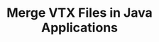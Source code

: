 ---
############################# Static ############################
layout: "autogen"
draft: false
path: "merger/java/vtx/"
otherformats: BMP CSV DOC DOCM DOCX DOT DOTM DOTX EPUB HTML MHT MHTML ODP ODS ODT OTP OTT PDF PNG POTM POTX PPS PPSM PPSX PPT PPTM PPTX PS RTF TEX TIF TIFF TSV TXT VDX VSDM VSDX VSSM VSSX VSTM VSTX VSX XLAM XLS XLSB XLSM XLSX XLT XLTM XLTX XPS

############################# Head ############################
head_title: "Merge VTX Files via Java & J2SE Documents Merger API"
head_description: "Merge multiple VTX files into a single file using Java documents merger API with all data, style and formatting as the source documents."

############################# Header ############################
title: "Merge VTX Files in Java Applications"
description: "Merge multiple VTX files into a single file using Java documents merger API. Merge selected pages or page ranges from various source documents into a single resultant document with all data, style and formatting as the source documents."

############################# SubMenu ############################
submenu:
    enable: true

############################# About ############################
about:
    enable: true
    title: "GroupDocs.Merger for Java API"
    content: |
        GroupDocs.Merger for Java library offers a simple solution to safely merge & split between a wide range of document formats including PDF, Microsoft Office (Word, Excel, PowerPoint, OneNote), OpenDocument, HTML, images and many others within .NET applications. By adding just a few lines of the code, perform several document operations such as move, remove, rotate, swap, extract or change the orientation of pages within the documents. The documents merging API also supports previewing document pages as an image to analyse the document structure, formatting and content on the page.
        
        GroupDocs.Merger APIs are well supported on all major operating systems and Java versions including J2SE 7.0 (1.7), J2SE 8.0 (1.8) and Java 10.

############################# Steps ############################
steps:
    enable: true
    title_left: "Merge Two or More VTX Files in Java"
    content_left: |
        [GroupDocs.Merger](https://products.groupdocs.com/merger/java/) makes it easy for Java developers to merge multiple VTX files by implementing a few easy steps.

        *   Create an instance of **Merger** class and load VTX file.
        *   Call **Join** method of **Merger** class instance and load another VTX file.
        *   Call **Save** method of **Merger** class instance to save the merged document.
        
    title_right: "System Requirements"
    content_right: |
        Before executing the code example below, please make sure that you have the following prerequisites installed on your system.

        *   Operating Systems: Microsoft Windows, Linux, MacOS
        *   Development Environments: NetBeans, IntelliJ IDEA, Eclipse
        *   Frameworks: Java 7 (1.7) and above
        *   Download the latest version of GroupDocs.Merger for Java from [Maven](https://repository.groupdocs.com/webapp/#/artifacts/browse/tree/General/repo/com/groupdocs/groupdocs-merger)
        
    code: |
        ```java
        // Merge VTX files using GroupDocs.Merger for Java API
        // Instantiate Merger with input VTX document
        Merger merger = new Merger("input_1.vtx");
        
        // Call Join method of Merger class instance and pass second source document path
        merger.join("input_2.vtx");
            
        // Call Save method of Merger class instance to save merged document
        merger.save("merged-file.vtx");        
        ```        


demos:
    enable: true
        

about_formats:
    enable: true


more_formats:
    enable: true


back_to_top:
    enable: true
---